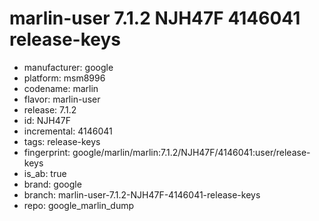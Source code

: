 # marlin-user 7.1.2 NJH47F 4146041 release-keys
- manufacturer: google
- platform: msm8996
- codename: marlin
- flavor: marlin-user
- release: 7.1.2
- id: NJH47F
- incremental: 4146041
- tags: release-keys
- fingerprint: google/marlin/marlin:7.1.2/NJH47F/4146041:user/release-keys
- is_ab: true
- brand: google
- branch: marlin-user-7.1.2-NJH47F-4146041-release-keys
- repo: google_marlin_dump
